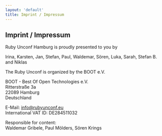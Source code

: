 ```yaml
---
layout: 'default'
title: Imprint / Impressum
---
```


<div class="content-section white-bg" markdown="1">

## Imprint / Impressum

Ruby Unconf Hamburg is proudly presented to you by

Irina, Karsten, Jan, Stefan, Paul, Waldemar, Sören, Luka, Sarah, Stefan B. and Niklas

</div>

<div class="content-section" markdown="1">

The Ruby Unconf is organized by the BOOT e.V.

BOOT - Best Of Open Technologies e.V.<br>
Ritterstraße 3a<br>
22089 Hamburg<br>
Deutschland<br>

E-Mail: <a href="mailto:info@rubyunconf.eu">info@rubyunconf.eu</a><br>
International VAT ID: DE284511032<br>

Responsible for content:<br>
Waldemar Gribele, Paul Mölders, Sören Krings<br>
</div>
